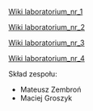 [Wiki laboratorium_nr_1](https://github.com/pw-eiti-anro-21l/groszyk_zembron/wiki/laboratoriumNr1)

[Wiki laboratorium_nr_2](https://github.com/pw-eiti-anro-21l/groszyk_zembron/wiki/laboratoriumNr2)

[Wiki laboratorium_nr_3](https://github.com/pw-eiti-anro-21l/groszyk_zembron/wiki/laboratoriumNr3)

[Wiki laboratorium_nr_4](https://github.com/pw-eiti-anro-21l/groszyk_zembron/wiki/laboratoriumNr4)

Skład zespołu:
- Mateusz Zembroń
- Maciej Groszyk
